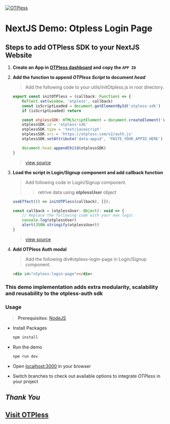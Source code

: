 [![OTPless](https://d1j61bbz9a40n6.cloudfront.net/website/home/v4/logo/white_logo.svg)](https://otpless.com/)

# NextJS Demo: Otpless Login Page

## Steps to add OTPless SDK to your NextJS Website

1. **Create an App in [OTPless dashboard](https://otpless.com/dashboard/customer/dev-settings) and copy the `APP ID`**
2. **Add the function to append *OTPless Script* to document *head***

    > Add the following code to your utils/initOtpless.js in root directory.

    ```js
    export const initOTPless = (callback: Function) => {
        Reflect.set(window, 'otpless', callback)
        const isScriptLoaded = document.getElementById('otpless-sdk')
        if (isScriptLoaded) return

        const otplessSDK: HTMLScriptElement = document.createElement('script')
        otplessSDK.id = 'otpless-sdk'
        otplessSDK.type = 'text/javascript'
        otplessSDK.src = 'https://otpless.com/v2/auth.js'
        otplessSDK.setAttribute('data-appid', 'PASTE_YOUR_APPID_HERE')

        document.head.appendChild(otplessSDK)
    }
    ```

    > [view source](./src/utils/initOtpless.ts#L1)

3. **Load the script in Login/Signup component and add callback function**

    > Add following code in Login/Signup component.
    >> retrive data using **otplessUser** object

    ```jsx
    useEffect(() => initOTPless(callback), []);

    const callback = (otplessUser: Object): void => {
        // Replace the following code with your own logic
        console.log(otplessUser)
        alert(JSON.stringify(otplessUser))
    }
    ```

    > [view source](./src/app/page.tsx#L7)

4. **Add OTPless Auth modal**

    > Add the following div#otpless-login-page in Login/Signup component.

    ```html
    <div id="otpless-login-page"></div>
    ```

### This demo implementation adds extra modularity, scalability and reusability to the otpless-auth sdk

### Usage

> **Prerequisites**: [NodeJS](https://nodejs.org/en)

- Install Packages

    ```bash
    npm install
    ```

- Run the demo

    ```bash
    npm run dev
    ```

- Open [localhost:3000](http://localhost:3000) in your browser
- Switch branches to check out available options to integrate *OTPless* in your project

## *Thank You*

## [Visit OTPless](https://otpless.com/docs/frontend-sdks/web-sdks/react/pre-built-ui)
